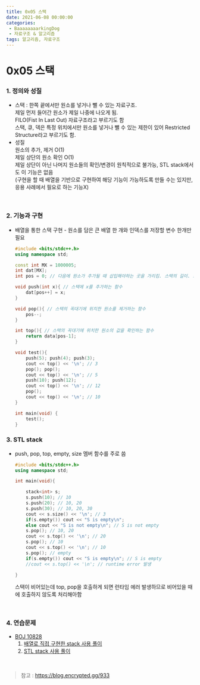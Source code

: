 ```yaml
---
title: 0x05 스택
date: 2021-06-08 00:00:00
categories:
 - BaaaaaaaarkingDog
 - 자료구조 & 알고리즘
tags: 알고리즘, 자료구조
---
```



# 0x05 스택 

### 1. 정의와 성질

- 스택 : 한쪽 끝에서만 원소를 넣거나 뺄 수 있는 자료구조.  
    제일 먼저 들어간 원소가 제일 나중에 나오게 됨.  
    FILO(Fist In Last Out) 자료구조라고 부르기도 함  
    스택, 큐, 덱은 특정 위치에서만 원소를 넣거나 뺄 수 있는 제한이 있어 Restricted Structure라고 부르기도 함.  
- 성질  
    원소의 추가, 제거 O(1)  
    제일 상단의 원소 확인 O(1)  
    제일 상단이 아닌 나머지 원소들의 확인/변경이 원칙적으로 불가능, STL stack에서도 이 기능은 없음  
    (구현을 할 때 배열을 기반으로 구현하여 해당 기능이 가능하도록 만들 수는 있지만, 응용 사례에서 필요로 하는 기능X)  
    

<br>

### 2. 기능과 구현

- 배열을 통한 스택 구현 - 원소를 담은 큰 배열 한 개와 인덱스를 저장할 변수 한개만 필요
    ``` c++
    #include <bits/stdc++.h>
    using namespace std;

    const int MX = 1000005;
    int dat[MX];
    int pos = 0; // 다음에 원소가 추가될 때 삽입해야하는 곳을 가리킴. 스택의 길이. 스택 내의 원소의 수를 의미

    void push(int x){ // 스택에 x를 추가하는 함수
        dat[pos++] = x;
    }

    void pop(){ // 스택의 꼭대기에 위치한 원소를 제거하는 함수
        pos--;
    }

    int top(){ // 스택의 꼭대기에 위치한 원소의 값을 확인하는 함수
        return data[pos-1];
    }

    void test(){
        push(5); push(4); push(3);
        cout << top() << '\n'; // 3
        pop(); pop();
        cout << top() << '\n'; // 5
        push(10); push(12);
        cout << top() << '\n'; // 12
        pop();
        cout << top() << '\n'; // 10
    }

    int main(void) {
        test();
    }       

    ```


### 3. STL stack

 - push, pop, top, empty, size 멤버 함수를 주로 씀
    ``` c++  
    #include <bits/stdc++.h>
    using namespace std;

    int main(void){

        stack<int> s;
        s.push(10); // 10
        s.push(20); // 10, 20
        s.push(30); // 10, 20, 30
        cout << s.size() << '\n'; // 3
        if(s.empty()) cout << "S is empty\n";
        else cout << "S is not empty\n"; // S is not empty
        s.pop(); // 10, 20
        cout << s.top() << '\n'; // 20
        s.pop(); // 10
        cout << s.top() << '\n'; // 10
        s.pop(); // empty
        if(s.empty()) cout << "S is empty\n"; // S is empty
        //cout << s.top() << '\n'; // runtime error 발생

    }

    ```
    스택이 비어있는데 top, pop을 호출하게 되면 런타임 에러 발생하므로 비어있을 때에 호출하지 않도록 처리해아함

<br>

### 4. 연습문제

- [BOJ 10828](https://www.acmicpc.net/problem/10828)
  1.  [배열로 직접 구현한 stack 사용 풀이](_barkingdog_code/0x05/BOJ_10828.cpp)
  2.  [STL stack 사용 풀이](_barkingdog_code/0x05/BOJ_10828_STL.cpp)






<br>


> 참고 : <https://blog.encrypted.gg/933>


